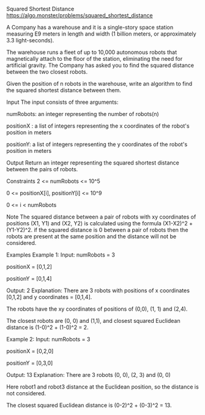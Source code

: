 Squared Shortest Distance
https://algo.monster/problems/squared_shortest_distance

A Company has a warehouse and it is a single-story space station measuring E9 meters in length and width (1 billion meters, or approximately 3.3 light-seconds).

The warehouse runs a fleet of up to 10,000 autonomous robots that magnetically attach to the floor of the station, eliminating the need for artificial gravity. The Company has asked you to find the squared distance between the two closest robots.

Given the position of n robots in the warehouse, write an algorithm to find the squared shortest distance between them.

Input
The input consists of three arguments:

numRobots: an integer representing the number of robots(n)

positionX : a list of integers representing the x coordinates of the robot's position in meters

positionY: a list of integers representing the y coordinates of the robot's position in meters

Output
Return an integer representing the squared shortest distance between the pairs of robots.

Constraints
2 <= numRobots <= 10^5

0 <= positionX[i], positionY[i] <= 10^9

0 <= i < numRobots

Note
The squared distance between a pair of robots with xy coordinates of positions (X1, Y1) and (X2, Y2) is calculated using the formula (X1-X2)^2 + (Y1-Y2)^2. if the squared distance is 0 between a pair of robots then the robots are present at the same position and the distance will not be considered.

Examples
Example 1:
Input:
numRobots = 3

positionX = [0,1,2]

positionY = [0,1,4]

Output: 2
Explanation:
There are 3 robots with positions of x coordinates [0,1,2] and y coordinates = [0,1,4].

The robots have the xy coordinates of positions of (0,0), (1, 1) and (2,4).

The closest robots are (0, 0) and (1,1), and closest squared Euclidean distance is (1-0)^2 + (1-0)^2 = 2.

Example 2:
Input:
numRobots = 3

positionX = [0,2,0]

positionY = [0,3,0]

Output: 13
Explanation:
There are 3 robots (0, 0), (2, 3) and (0, 0)

Here robot1 and robot3 distance at the Euclidean position, so the distance is not considered.

The closest squared Euclidean distance is (0-2)^2 + (0-3)^2 = 13.
